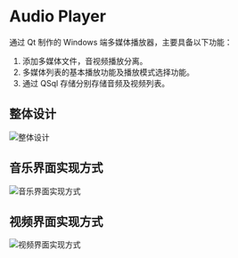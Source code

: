 # Audio Player
通过 Qt 制作的 Windows 端多媒体播放器，主要具备以下功能：
1. 添加多媒体文件，音视频播放分离。
2. 多媒体列表的基本播放功能及播放模式选择功能。
3. 通过 QSql 存储分别存储音频及视频列表。
## 整体设计
![整体设计](https://img-blog.csdnimg.cn/20190119195142969.png?x-oss-process=image/watermark,type_ZmFuZ3poZW5naGVpdGk,shadow_10,text_aHR0cHM6Ly9ibG9nLmNzZG4ubmV0L21veXVjaGFvc2hlbmc=,size_16,color_FFFFFF,t_70)
## 音乐界面实现方式
![音乐界面实现方式](https://img-blog.csdnimg.cn/20190119195852598.png?x-oss-process=image/watermark,type_ZmFuZ3poZW5naGVpdGk,shadow_10,text_aHR0cHM6Ly9ibG9nLmNzZG4ubmV0L21veXVjaGFvc2hlbmc=,size_16,color_FFFFFF,t_70)
## 视频界面实现方式
![视频界面实现方式](https://img-blog.csdnimg.cn/20190119195918878.png?x-oss-process=image/watermark,type_ZmFuZ3poZW5naGVpdGk,shadow_10,text_aHR0cHM6Ly9ibG9nLmNzZG4ubmV0L21veXVjaGFvc2hlbmc=,size_16,color_FFFFFF,t_70)
